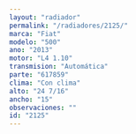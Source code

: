 ```yaml
---
layout: "radiador"
permalink: "/radiadores/2125/"
marca: "Fiat"
modelo: "500"
ano: "2013"
motor: "L4 1.10"
transmision: "Automática"
parte: "617859"
clima: "Con clima"
alto: "24 7/16"
ancho: "15"
observaciones: ""
id: "2125"
---
```


